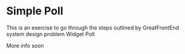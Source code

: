 # Simple Poll 

This is an exercise to go through the steps outlined by GreatFrontEnd system design problem Widget Poll 

More info soon